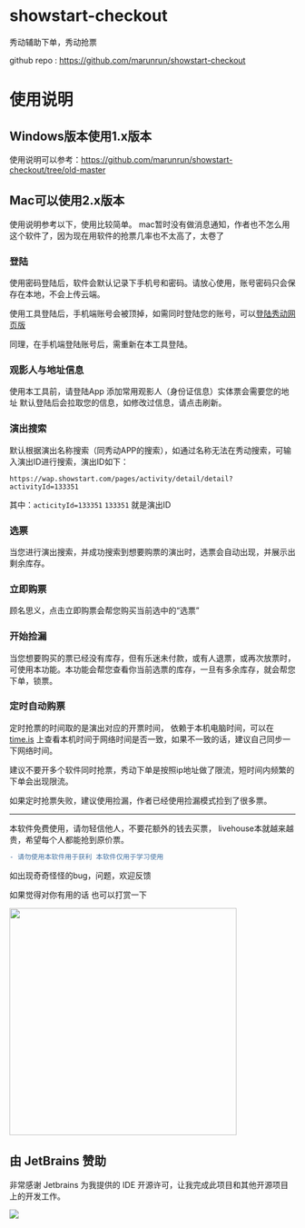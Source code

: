 # showstart-checkout
秀动辅助下单，秀动抢票

github repo : https://github.com/marunrun/showstart-checkout

# 使用说明

## Windows版本使用1.x版本  

使用说明可以参考：https://github.com/marunrun/showstart-checkout/tree/old-master 


## Mac可以使用2.x版本 

使用说明参考以下，使用比较简单。 mac暂时没有做消息通知，作者也不怎么用这个软件了，因为现在用软件的抢票几率也不太高了，太卷了

###  登陆
使用密码登陆后，软件会默认记录下手机号和密码。请放心使用，账号密码只会保存在本地，不会上传云端。

使用工具登陆后，手机端账号会被顶掉，如需同时登陆您的账号，可以[登陆秀动网页版](https://wap.showstart.com)

同理，在手机端登陆账号后，需重新在本工具登陆。


### 观影人与地址信息
使用本工具前，请登陆App 添加常用观影人（身份证信息）实体票会需要您的地址 默认登陆后会拉取您的信息，如修改过信息，请点击刷新。


### 演出搜索
默认根据演出名称搜索（同秀动APP的搜索），如通过名称无法在秀动搜索，可输入演出ID进行搜索，演出ID如下：

`https://wap.showstart.com/pages/activity/detail/detail?activityId=133351`

其中：`acticityId=133351` `133351` 就是演出ID

### 选票
当您进行演出搜索，并成功搜索到想要购票的演出时，选票会自动出现，并展示出剩余库存。

### 立即购票
顾名思义，点击立即购票会帮您购买当前选中的“选票”

###  开始捡漏
当您想要购买的票已经没有库存，但有乐迷未付款，或有人退票，或再次放票时，可使用本功能。本功能会帮您查看你当前选票的库存，一旦有多余库存，就会帮您下单，锁票。

###  定时自动购票
定时抢票的时间取的是演出对应的开票时间， 依赖于本机电脑时间，可以在 [time.is](http://time.is) 上查看本机时间于网络时间是否一致，如果不一致的话，建议自己同步一下网络时间。

建议不要开多个软件同时抢票，秀动下单是按照ip地址做了限流，短时间内频繁的下单会出现限流。

如果定时抢票失败，建议使用捡漏，作者已经使用捡漏模式捡到了很多票。

----

本软件免费使用，请勿轻信他人，不要花额外的钱去买票， livehouse本就越来越贵，希望每个人都能抢到原价票。

```diff
- 请勿使用本软件用于获利 本软件仅用于学习使用
```

如出现奇奇怪怪的bug，问题，欢迎反馈

如果觉得对你有用的话 也可以打赏一下

<img src="https://user-images.githubusercontent.com/35883111/179758068-b3d3d675-2471-4695-80df-7d24512ea760.jpg" width="400px">

## 由 JetBrains 赞助

非常感谢 Jetbrains 为我提供的 IDE 开源许可，让我完成此项目和其他开源项目上的开发工作。

[![](https://resources.jetbrains.com/storage/products/company/brand/logos/jb_beam.svg)](https://www.jetbrains.com/?from=https://github.com/marunrun)

